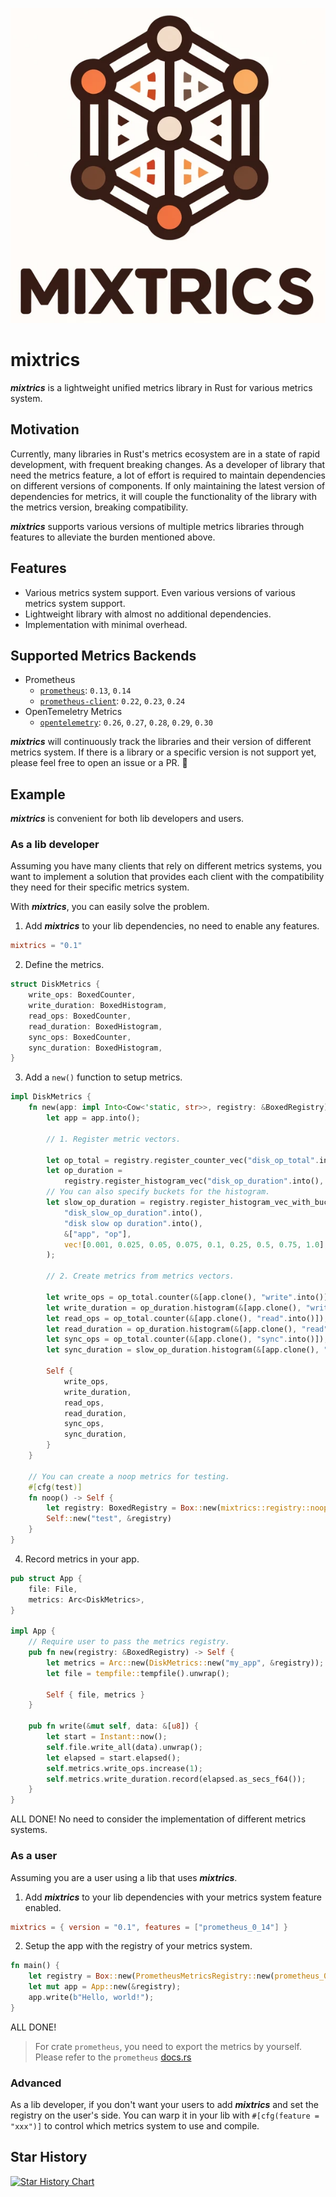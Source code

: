 <p align="center">
    <img src="https://raw.githubusercontent.com/foyer-rs/mixtrics/main/etc/mixtrics.png" />
</p>

# mixtrics

***mixtrics*** is a lightweight unified metrics library in Rust for various metrics system.

## Motivation

Currently, many libraries in Rust's metrics ecosystem are in a state of rapid development, with frequent breaking changes. As a developer of library that need the metrics feature, a lot of effort is required to maintain dependencies on different versions of components. If only maintaining the latest version of dependencies for metrics, it will couple the functionality of the library with the metrics version, breaking compatibility.

***mixtrics*** supports various versions of multiple metrics libraries through features to alleviate the burden mentioned above.

## Features

- Various metrics system support. Even various versions of various metrics system support.
- Lightweight library with almost no additional dependencies.
- Implementation with minimal overhead.

## Supported Metrics Backends

- Prometheus
    - [`prometheus`](https://crates.io/crates/prometheus): `0.13`, `0.14`
    - [`prometheus-client`](https://crates.io/crates/prometheus-client): `0.22`, `0.23`, `0.24`
- OpenTemeletry Metrics
    - [`opentelemetry`](https://crates.io/crates/opentelemetry): `0.26`, `0.27`, `0.28`, `0.29`, `0.30`

***mixtrics*** will continuously track the libraries and their version of different metrics system. If there is a library or a specific version is not support yet, please feel free to open an issue or a PR. 🙌

## Example

***mixtrics*** is convenient for both lib developers and users.

### As a lib developer

Assuming you have many clients that rely on different metrics systems, you want to implement a solution that provides each client with the compatibility they need for their specific metrics system.

With ***mixtrics***, you can easily solve the problem.

1. Add ***mixtrics*** to your lib dependencies, no need to enable any features.

```toml
mixtrics = "0.1"
```

2. Define the metrics.

```rust
struct DiskMetrics {
    write_ops: BoxedCounter,
    write_duration: BoxedHistogram,
    read_ops: BoxedCounter,
    read_duration: BoxedHistogram,
    sync_ops: BoxedCounter,
    sync_duration: BoxedHistogram,
}
```

3. Add a `new()` function to setup metrics.

```rust
impl DiskMetrics {
    fn new(app: impl Into<Cow<'static, str>>, registry: &BoxedRegistry) -> Self {
        let app = app.into();

        // 1. Register metric vectors.

        let op_total = registry.register_counter_vec("disk_op_total".into(), "disk ops".into(), &["app", "op"]);
        let op_duration =
            registry.register_histogram_vec("disk_op_duration".into(), "disk op duration".into(), &["app", "op"]);
        // You can also specify buckets for the histogram.
        let slow_op_duration = registry.register_histogram_vec_with_buckets(
            "disk_slow_op_duration".into(),
            "disk slow op duration".into(),
            &["app", "op"],
            vec![0.001, 0.025, 0.05, 0.075, 0.1, 0.25, 0.5, 0.75, 1.0],
        );

        // 2. Create metrics from metrics vectors.

        let write_ops = op_total.counter(&[app.clone(), "write".into()]);
        let write_duration = op_duration.histogram(&[app.clone(), "write".into()]);
        let read_ops = op_total.counter(&[app.clone(), "read".into()]);
        let read_duration = op_duration.histogram(&[app.clone(), "read".into()]);
        let sync_ops = op_total.counter(&[app.clone(), "sync".into()]);
        let sync_duration = slow_op_duration.histogram(&[app.clone(), "sync".into()]);

        Self {
            write_ops,
            write_duration,
            read_ops,
            read_duration,
            sync_ops,
            sync_duration,
        }
    }

    // You can create a noop metrics for testing.
    #[cfg(test)]
    fn noop() -> Self {
        let registry: BoxedRegistry = Box::new(mixtrics::registry::noop::NoopMetricsRegistry);
        Self::new("test", &registry)
    }
}
```

4. Record metrics in your app.

```rust
pub struct App {
    file: File,
    metrics: Arc<DiskMetrics>,
}

impl App {
    // Require user to pass the metrics registry.
    pub fn new(registry: &BoxedRegistry) -> Self {
        let metrics = Arc::new(DiskMetrics::new("my_app", &registry));
        let file = tempfile::tempfile().unwrap();

        Self { file, metrics }
    }

    pub fn write(&mut self, data: &[u8]) {
        let start = Instant::now();
        self.file.write_all(data).unwrap();
        let elapsed = start.elapsed();
        self.metrics.write_ops.increase(1);
        self.metrics.write_duration.record(elapsed.as_secs_f64());
    }
}
```

ALL DONE! No need to consider the implementation of different metrics systems.

### As a user

Assuming you are a user using a lib that uses ***mixtrics***.

1. Add ***mixtrics*** to your lib dependencies with your metrics system feature enabled.

```toml
mixtrics = { version = "0.1", features = ["prometheus_0_14"] }
```

2. Setup the app with the registry of your metrics system.

```rust
fn main() {
    let registry = Box::new(PrometheusMetricsRegistry::new(prometheus_0_14::Registry::new())) as _;
    let mut app = App::new(&registry);
    app.write(b"Hello, world!");
}
```

ALL DONE!

> For crate `prometheus`, you need to export the metrics by yourself. Please refer to the `prometheus` [docs.rs](https://docs.rs/prometheus/latest/prometheus/)

### Advanced

As a lib developer, if you don't want your users to add ***mixtrics*** and set the registry on the user's side. You can warp it in your lib with `#[cfg(feature = "xxx")]` to control which metrics system to use and compile.

## Star History

[![Star History Chart](https://api.star-history.com/svg?repos=foyer-rs/mixtrics&type=Date)](https://www.star-history.com/#foyer-rs/mixtrics&Date)